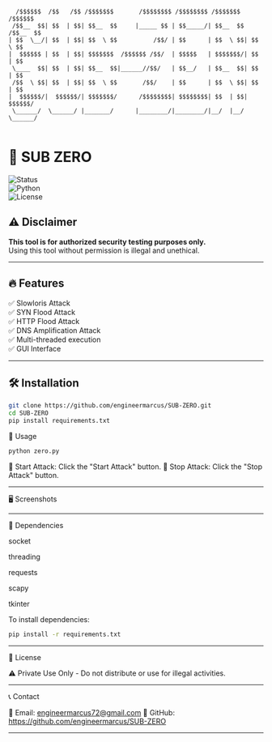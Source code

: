 
```
  /$$$$$$  /$$   /$$ /$$$$$$$       /$$$$$$$$ /$$$$$$$$ /$$$$$$$   /$$$$$$ 
 /$$__  $$| $$  | $$| $$__  $$     |_____ $$ | $$_____/| $$__  $$ /$$__  $$
| $$  \__/| $$  | $$| $$  \ $$          /$$/ | $$      | $$  \ $$| $$  \ $$
|  $$$$$$ | $$  | $$| $$$$$$$  /$$$$$$ /$$/  | $$$$$   | $$$$$$$/| $$  | $$
 \____  $$| $$  | $$| $$__  $$|______//$$/   | $$__/   | $$__  $$| $$  | $$
 /$$  \ $$| $$  | $$| $$  \ $$       /$$/    | $$      | $$  \ $$| $$  | $$
|  $$$$$$/|  $$$$$$/| $$$$$$$/      /$$$$$$$$| $$$$$$$$| $$  | $$|  $$$$$$/
 \______/  \______/ |_______/      |________/|________/|__/  |__/ \______/ 
                                                                           
```                                                                           
                                                                           

# 🚀 SUB ZERO  

![Status](https://img.shields.io/badge/Status-Development-orange)  
![Python](https://img.shields.io/badge/Made%20With-Python-blue)  
![License](https://img.shields.io/badge/License-Private-red)  

## ⚠️ Disclaimer  
**This tool is for authorized security testing purposes only.**  
Using this tool without permission is illegal and unethical.  

---

## 🔥 Features  
✅ Slowloris Attack  
✅ SYN Flood Attack  
✅ HTTP Flood Attack  
✅ DNS Amplification Attack  
✅ Multi-threaded execution  
✅ GUI Interface  

---

## 🛠️ Installation  

```sh
git clone https://github.com/engineermarcus/SUB-ZERO.git
cd SUB-ZERO
pip install requirements.txt


```
🚀 Usage

```sh 
python zero.py

```

🔴 Start Attack: Click the "Start Attack" button.
🛑 Stop Attack: Click the "Stop Attack" button.


---

🖥️ Screenshots




---

🔧 Dependencies

socket

threading

requests

scapy

tkinter


To install dependencies:

```sh 
pip install -r requirements.txt

```


---

📜 License

⚠️ Private Use Only - Do not distribute or use for illegal activities.


---

📞 Contact

📧 Email: engineermarcus72@gmail.com
🔗 GitHub: https://github.com/engineermarcus/SUB-ZERO

---
